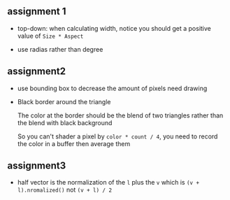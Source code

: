 assignment 1
---
- top-down: when calculating width, notice you should get a positive value of `Size * Aspect`

- use radias rather than degree

assignment2
---
- use bounding box to decrease the amount of pixels need drawing

- Black border around the triangle 

  The color at the border should be the blend of two triangles rather than the blend with black background

  So you can't shader a pixel by `color * count / 4`, you need to record the color in a buffer then average them

assignment3
---
- half vector is the normalization of the `l` plus the `v` which is `(v + l).nromalized()` not `(v + l) / 2`